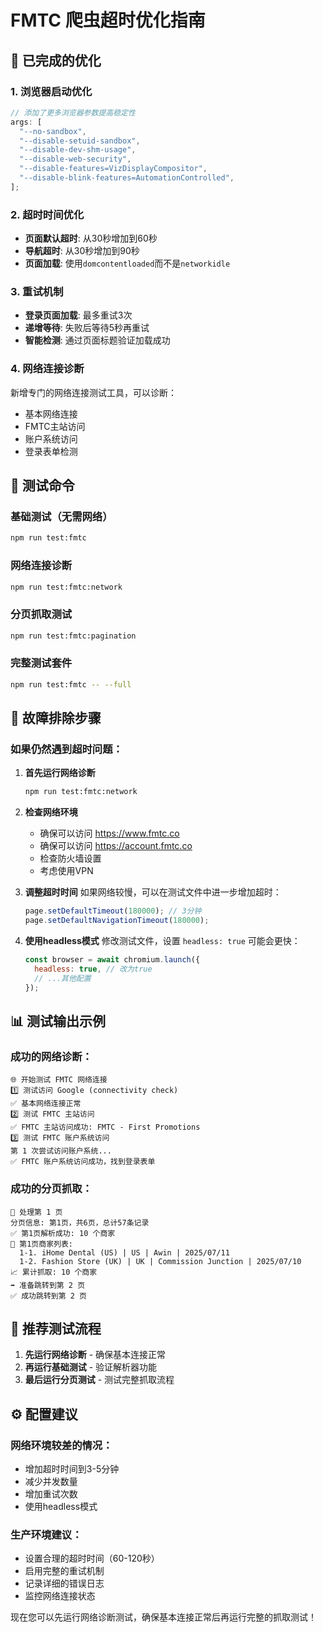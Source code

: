 # FMTC 爬虫超时优化指南

## 🚀 已完成的优化

### 1. 浏览器启动优化

```javascript
// 添加了更多浏览器参数提高稳定性
args: [
  "--no-sandbox",
  "--disable-setuid-sandbox",
  "--disable-dev-shm-usage",
  "--disable-web-security",
  "--disable-features=VizDisplayCompositor",
  "--disable-blink-features=AutomationControlled",
];
```

### 2. 超时时间优化

- **页面默认超时**: 从30秒增加到60秒
- **导航超时**: 从30秒增加到90秒
- **页面加载**: 使用`domcontentloaded`而不是`networkidle`

### 3. 重试机制

- **登录页面加载**: 最多重试3次
- **递增等待**: 失败后等待5秒再重试
- **智能检测**: 通过页面标题验证加载成功

### 4. 网络连接诊断

新增专门的网络连接测试工具，可以诊断：

- 基本网络连接
- FMTC主站访问
- 账户系统访问
- 登录表单检测

## 🧪 测试命令

### 基础测试（无需网络）

```bash
npm run test:fmtc
```

### 网络连接诊断

```bash
npm run test:fmtc:network
```

### 分页抓取测试

```bash
npm run test:fmtc:pagination
```

### 完整测试套件

```bash
npm run test:fmtc -- --full
```

## 🔧 故障排除步骤

### 如果仍然遇到超时问题：

1. **首先运行网络诊断**

   ```bash
   npm run test:fmtc:network
   ```

2. **检查网络环境**

   - 确保可以访问 https://www.fmtc.co
   - 确保可以访问 https://account.fmtc.co
   - 检查防火墙设置
   - 考虑使用VPN

3. **调整超时时间**
   如果网络较慢，可以在测试文件中进一步增加超时：

   ```javascript
   page.setDefaultTimeout(180000); // 3分钟
   page.setDefaultNavigationTimeout(180000);
   ```

4. **使用headless模式**
   修改测试文件，设置 `headless: true` 可能会更快：
   ```javascript
   const browser = await chromium.launch({
     headless: true, // 改为true
     // ...其他配置
   });
   ```

## 📊 测试输出示例

### 成功的网络诊断：

```
🌐 开始测试 FMTC 网络连接
1️⃣ 测试访问 Google (connectivity check)
✅ 基本网络连接正常
2️⃣ 测试 FMTC 主站访问
✅ FMTC 主站访问成功: FMTC - First Promotions
3️⃣ 测试 FMTC 账户系统访问
第 1 次尝试访问账户系统...
✅ FMTC 账户系统访问成功，找到登录表单
```

### 成功的分页抓取：

```
📄 处理第 1 页
分页信息: 第1页，共6页，总计57条记录
✅ 第1页解析成功: 10 个商家
🏪 第1页商家列表:
  1-1. iHome Dental (US) | US | Awin | 2025/07/11
  1-2. Fashion Store (UK) | UK | Commission Junction | 2025/07/10
📈 累计抓取: 10 个商家
➡️ 准备跳转到第 2 页
✅ 成功跳转到第 2 页
```

## 🎯 推荐测试流程

1. **先运行网络诊断** - 确保基本连接正常
2. **再运行基础测试** - 验证解析器功能
3. **最后运行分页测试** - 测试完整抓取流程

## ⚙️ 配置建议

### 网络环境较差的情况：

- 增加超时时间到3-5分钟
- 减少并发数量
- 增加重试次数
- 使用headless模式

### 生产环境建议：

- 设置合理的超时时间（60-120秒）
- 启用完整的重试机制
- 记录详细的错误日志
- 监控网络连接状态

现在您可以先运行网络诊断测试，确保基本连接正常后再运行完整的抓取测试！
